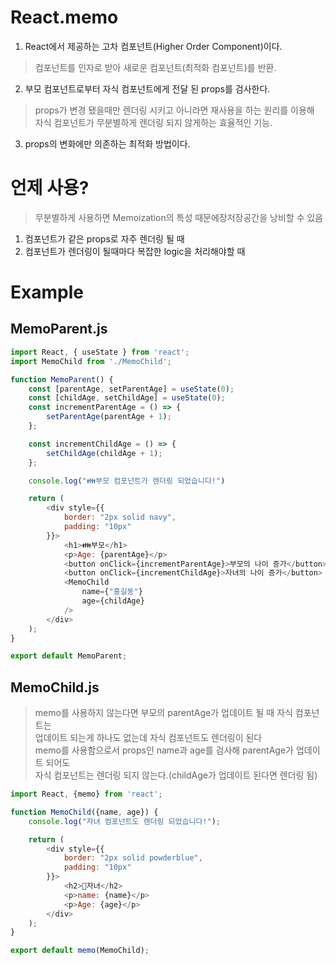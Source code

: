 # React.memo

1. React에서 제공하는 고차 컴포넌트(Higher Order Component)이다.
> 컴포넌트를 인자로 받아 새로운 컴포넌트(최적화 컴포넌트)를 반환.

2. 부모 컴포넌트로부터 자식 컴포넌트에게 전달 된 props를 검사한다. 
> props가 변경 됐을때만 렌더링 시키고 아니라면 재사용을 하는 원리를 이용해  
> 자식 컴포넌트가 무분별하게 렌더링 되지 않게하는 효율적인 기능.

3. props의 변화에만 의존하는 최적화 방법이다.

# 언제 사용?
> 무분별하게 사용하면 Memoization의 특성 때문에장저장공간을 낭비할 수 있음
1. 컴포넌트가 같은 props로 자주 렌더링 될 때
2. 컴포넌트가 렌더링이 될때마다 복잡한 logic을 처리해야할 때

# Example

## MemoParent.js
```javascript
import React, { useState } from 'react';
import MemoChild from './MemoChild';

function MemoParent() {
    const [parentAge, setParentAge] = useState(0);
    const [childAge, setChildAge] = useState(0);
    const incrementParentAge = () => {
        setParentAge(parentAge + 1);
    };

    const incrementChildAge = () => {
        setChildAge(childAge + 1);
    };

    console.log("👪부모 컴포넌트가 렌더링 되었습니다!")

    return (
        <div style={{
            border: "2px solid navy",
            padding: "10px"
        }}>
            <h1>👪부모</h1>
            <p>Age: {parentAge}</p>
            <button onClick={incrementParentAge}>부모의 나이 증가</button>
            <button onClick={incrementChildAge}>자녀의 나이 증가</button>
            <MemoChild
                name={"홍길동"}
                age={childAge}
            />
        </div>
    );
}

export default MemoParent;
```

## MemoChild.js
> memo를 사용하지 않는다면 부모의 parentAge가 업데이트 될 때 자식 컴포넌트는  
> 업데이트 되는게 하나도 없는데 자식 컴포넌트도 렌더링이 된다  
> memo를 사용함으로서 props인 name과 age를 검사해 parentAge가 업데이트 되어도  
> 자식 컴포넌트는 렌더링 되지 않는다.(childAge가 업데이트 된다면 렌더링 됨)
```javascript
import React, {memo} from 'react';

function MemoChild({name, age}) {
    console.log("자녀 컴포넌트도 렌더링 되었습니다!");

    return (
        <div style={{
            border: "2px solid powderblue",
            padding: "10px"
        }}>
            <h2>👶자녀</h2>
            <p>name: {name}</p>
            <p>Age: {age}</p>
        </div>
    );
}

export default memo(MemoChild);
```
